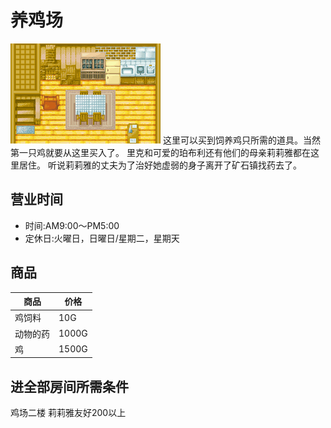 # 养鸡场

![养鸡场](养鸡场.png)
这里可以买到饲养鸡只所需的道具。当然第一只鸡就要从这里买入了。
里克和可爱的珀布利还有他们的母亲莉莉雅都在这里居住。
听说莉莉雅的丈夫为了治好她虚弱的身子离开了矿石镇找药去了。

## 营业时间

- 时间:AM9:00～PM5:00
- 定休日:火曜日，日曜日/星期二，星期天

## 商品

商品|价格
-|-
鸡饲料|10G
动物的药|1000G
鸡|1500G

## 进全部房间所需条件

鸡场二楼 莉莉雅友好200以上


